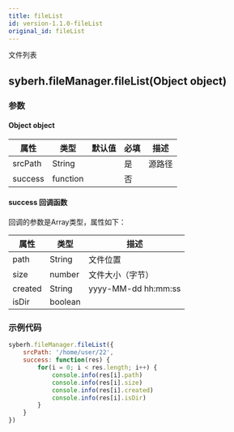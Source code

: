 ```yaml
---
title: fileList
id: version-1.1.0-fileList
original_id: fileList
---
```


文件列表


## syberh.fileManager.fileList(Object object)
### 参数
#### Object object
| 属性     | 类型   | 默认值  |  必填 | 描述                         |
| ---------- | ------- | -------- | ---------------- | ----------------------------------
| srcPath | String |  | 是| 源路径 |
| success | function |  |  否     |       |

#### success 回调函数
回调的参数是Array类型，属性如下：

属性 | 类型 | 描述
---|---|---
path | String | 文件位置|
size | number | 文件大小（字节）|
created | String | yyyy-MM-dd hh:mm:ss|
isDir | boolean | |

### 示例代码

```javascript
syberh.fileManager.fileList({
    srcPath: '/home/user/22',
    success: function(res) {
        for(i = 0; i < res.length; i++) {
            console.info(res[i].path)
            console.info(res[i].size)
            console.info(res[i].created)
            console.info(res[i].isDir)
        }
    }
})
```

